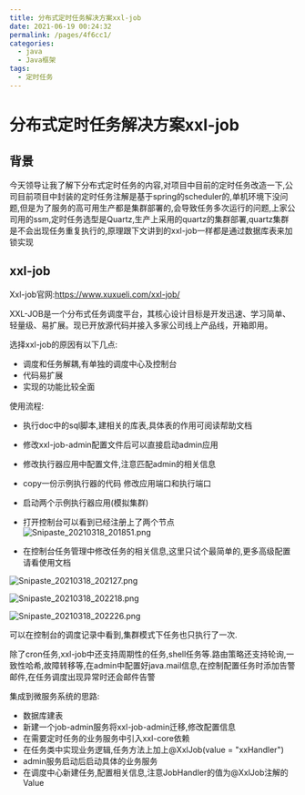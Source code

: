 ```yaml
---
title: 分布式定时任务解决方案xxl-job
date: 2021-06-19 00:24:32
permalink: /pages/4f6cc1/
categories: 
  - java
  - Java框架
tags: 
  - 定时任务
---
```

# 分布式定时任务解决方案xxl-job

## 背景
今天领导让我了解下分布式定时任务的内容,对项目中目前的定时任务改造一下,公司目前项目中封装的定时任务注解是基于spring的scheduler的,单机环境下没问题,但是为了服务的高可用生产都是集群部署的,会导致任务多次运行的问题,上家公司用的ssm,定时任务选型是Quartz,生产上采用的quartz的集群部署,quartz集群是不会出现任务重复执行的,原理跟下文讲到的xxl-job一样都是通过数据库表来加锁实现


## xxl-job
Xxl-job官网:https://www.xuxueli.com/xxl-job/

XXL-JOB是一个分布式任务调度平台，其核心设计目标是开发迅速、学习简单、轻量级、易扩展。现已开放源代码并接入多家公司线上产品线，开箱即用。

选择xxl-job的原因有以下几点:

- 调度和任务解耦,有单独的调度中心及控制台
- 代码易扩展
- 实现的功能比较全面



使用流程:

- 执行doc中的sql脚本,建相关的库表,具体表的作用可阅读帮助文档
- 修改xxl-job-admin配置文件后可以直接启动admin应用
- 修改执行器应用中配置文件,注意匹配admin的相关信息

- copy一份示例执行器的代码 修改应用端口和执行端口
- 启动两个示例执行器应用(模拟集群)
- 打开控制台可以看到已经注册上了两个节点
![Snipaste_20210318_201851.png](https://storyxc.com/images/blog//Snipaste_2021-03-18_20-18-51.png)

- 在控制台任务管理中修改任务的相关信息,这里只试个最简单的,更多高级配置请看使用文档

![Snipaste_20210318_202127.png](https://storyxc.com/images/blog//Snipaste_2021-03-18_20-21-27.png)

![Snipaste_20210318_202218.png](https://storyxc.com/images/blog//Snipaste_2021-03-18_20-22-18.png)

![Snipaste_20210318_202226.png](https://storyxc.com/images/blog//Snipaste_2021-03-18_20-22-26.png)

可以在控制台的调度记录中看到,集群模式下任务也只执行了一次.







除了cron任务,xxl-job中还支持周期性的任务,shell任务等.路由策略还支持轮询,一致性哈希,故障转移等,在admin中配置好java.mail信息,在控制配置任务时添加告警邮件,在任务调度出现异常时还会邮件告警





集成到微服务系统的思路:

- 数据库建表
- 新建一个job-admin服务将xxl-job-admin迁移,修改配置信息
- 在需要定时任务的业务服务中引入xxl-core依赖
- 在任务类中实现业务逻辑,任务方法上加上@XxlJob(value = "xxHandler")
- admin服务启动后启动具体的业务服务
- 在调度中心新建任务,配置相关信息,注意JobHandler的值为@XxlJob注解的Value